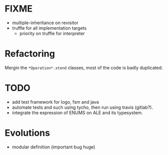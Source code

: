 # FIXME

- multiple-inheritance on revisitor
- truffle for all implementation targets
  - priority on truffle for interpreter

# Refactoring

Mergin the `*Operation*.xtend` classes, most of the code is badly duplicated.

# TODO

- add test framework for logo, fsm and java
- automate tests and such using tycho, then run using travis (gitlab?).
- integrate the expression of ENUMS on ALE and its typesystem.


# Evolutions
- modular definition (important bug huge)

